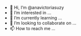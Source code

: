 - 👋 Hi, I’m @anavictoriasuzy
- 👀 I’m interested in ...
- 🌱 I’m currently learning ...
- 💞️ I’m looking to collaborate on ...
- 📫 How to reach me ...

<!---
anavictoriasuzy/anavictoriasuzy is a ✨ special ✨ repository because its `README.md` (this file) appears on your GitHub profile.
You can click the Preview link to take a look at your changes.
--->
